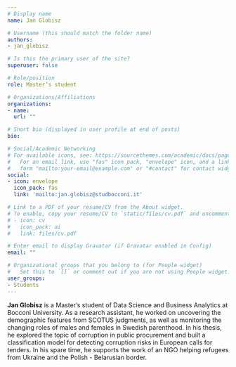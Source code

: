 ```yaml
---
# Display name
name: Jan Globisz

# Username (this should match the folder name)
authors:
- jan_globisz

# Is this the primary user of the site?
superuser: false

# Role/position
role: Master’s student

# Organizations/Affiliations
organizations:
- name:
  url: ""

# Short bio (displayed in user profile at end of posts)
bio:

# Social/Academic Networking
# For available icons, see: https://sourcethemes.com/academic/docs/page-builder/#icons
#   For an email link, use "fas" icon pack, "envelope" icon, and a link in the
#   form "mailto:your-email@example.com" or "#contact" for contact widget.
social:
- icon: envelope
  icon_pack: fas
  link: 'mailto:jan.globisz@studbocconi.it'  

# Link to a PDF of your resume/CV from the About widget.
# To enable, copy your resume/CV to `static/files/cv.pdf` and uncomment the lines below.
# - icon: cv
#   icon_pack: ai
#   link: files/cv.pdf

# Enter email to display Gravatar (if Gravatar enabled in Config)
email: ""

# Organizational groups that you belong to (for People widget)
#   Set this to `[]` or comment out if you are not using People widget.
user_groups:
- Students
---
```


**Jan Globisz** is a Master’s student of Data Science and Business Analytics at Bocconi University. As a research assistant, he worked on uncovering the demographic features from SCOTUS judgments, as well as monitoring the changing roles of males and females in Swedish parenthood. In his thesis, he explored the topic of corruption in public procurement and built a classification model for detecting corruption risks in European calls for tenders. In his spare time, he supports the work of an NGO helping refugees from Ukraine and the Polish - Belarusian border.

